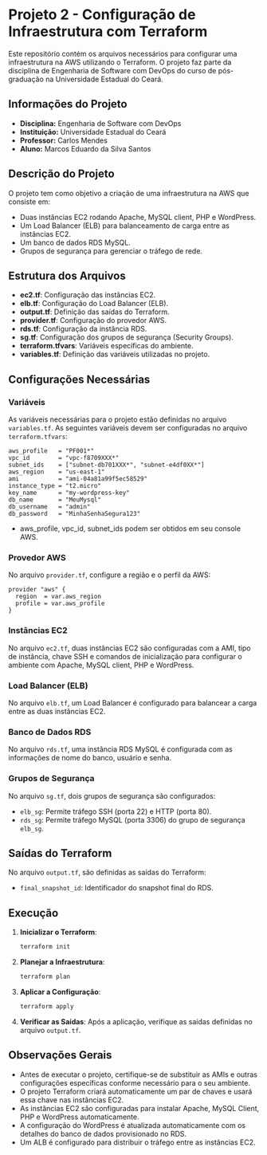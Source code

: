# Projeto 2 - Configuração de Infraestrutura com Terraform

Este repositório contém os arquivos necessários para configurar uma infraestrutura na AWS utilizando o Terraform. O projeto faz parte da disciplina de Engenharia de Software com DevOps do curso de pós-graduação na Universidade Estadual do Ceará.

## Informações do Projeto

- **Disciplina:** Engenharia de Software com DevOps
- **Instituição:** Universidade Estadual do Ceará
- **Professor:** Carlos Mendes
- **Aluno:** Marcos Eduardo da Silva Santos

## Descrição do Projeto

O projeto tem como objetivo a criação de uma infraestrutura na AWS que consiste em:

- Duas instâncias EC2 rodando Apache, MySQL client, PHP e WordPress.
- Um Load Balancer (ELB) para balanceamento de carga entre as instâncias EC2.
- Um banco de dados RDS MySQL.
- Grupos de segurança para gerenciar o tráfego de rede.

## Estrutura dos Arquivos

- **ec2.tf**: Configuração das instâncias EC2.
- **elb.tf**: Configuração do Load Balancer (ELB).
- **output.tf**: Definição das saídas do Terraform.
- **provider.tf**: Configuração do provedor AWS.
- **rds.tf**: Configuração da instância RDS.
- **sg.tf**: Configuração dos grupos de segurança (Security Groups).
- **terraform.tfvars**: Variáveis específicas do ambiente.
- **variables.tf**: Definição das variáveis utilizadas no projeto.

## Configurações Necessárias

### Variáveis

As variáveis necessárias para o projeto estão definidas no arquivo `variables.tf`. As seguintes variáveis devem ser configuradas no arquivo `terraform.tfvars`:

```hcl
aws_profile   = "PF001*"
vpc_id        = "vpc-f8709XXX*"
subnet_ids    = ["subnet-db701XXX*", "subnet-e4df0XX*"]
aws_region    = "us-east-1"
ami           = "ami-04a81a99f5ec58529"
instance_type = "t2.micro"
key_name      = "my-wordpress-key"
db_name       = "MeuMysql"
db_username   = "admin"
db_password   = "MinhaSenhaSegura123"
```
* aws_profile, vpc_id, subnet_ids podem ser obtidos em seu console AWS.

### Provedor AWS

No arquivo `provider.tf`, configure a região e o perfil da AWS:

```hcl
provider "aws" {
  region  = var.aws_region
  profile = var.aws_profile
}
```

### Instâncias EC2

No arquivo `ec2.tf`, duas instâncias EC2 são configuradas com a AMI, tipo de instância, chave SSH e comandos de inicialização para configurar o ambiente com Apache, MySQL client, PHP e WordPress.

### Load Balancer (ELB)

No arquivo `elb.tf`, um Load Balancer é configurado para balancear a carga entre as duas instâncias EC2.

### Banco de Dados RDS

No arquivo `rds.tf`, uma instância RDS MySQL é configurada com as informações de nome do banco, usuário e senha.

### Grupos de Segurança

No arquivo `sg.tf`, dois grupos de segurança são configurados:

- `elb_sg`: Permite tráfego SSH (porta 22) e HTTP (porta 80).
- `rds_sg`: Permite tráfego MySQL (porta 3306) do grupo de segurança `elb_sg`.

## Saídas do Terraform

No arquivo `output.tf`, são definidas as saídas do Terraform:

- `final_snapshot_id`: Identificador do snapshot final do RDS.

## Execução

1. **Inicializar o Terraform**:
   ```bash
   terraform init
   ```

2. **Planejar a Infraestrutura**:
   ```bash
   terraform plan
   ```

3. **Aplicar a Configuração**:
   ```bash
   terraform apply
   ```

4. **Verificar as Saídas**:
   Após a aplicação, verifique as saídas definidas no arquivo `output.tf`.

## Observações Gerais

- Antes de executar o projeto, certifique-se de substituir as AMIs e outras configurações específicas conforme necessário para o seu ambiente.
- O projeto Terraform criará automaticamente um par de chaves e usará essa chave nas instâncias EC2. 
- As instâncias EC2 são configuradas para instalar Apache, MySQL Client, PHP e WordPress automaticamente.
- A configuração do WordPress é atualizada automaticamente com os detalhes do banco de dados provisionado no RDS.
- Um ALB é configurado para distribuir o tráfego entre as instâncias EC2.
